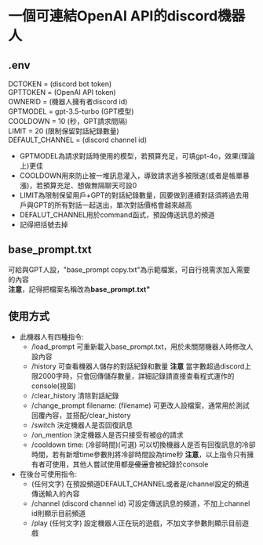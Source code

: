# 一個可連結OpenAI API的discord機器人
## .env
DCTOKEN = (discord bot token) <br>
GPTTOKEN = (OpenAI API token) <br>
OWNERID = (機器人擁有者discord id) <br>
GPTMODEL = gpt-3.5-turbo (GPT模型) <br>
COOLDOWN = 10 (秒，GPT請求間隔) <br>
LIMIT = 20 (限制保留對話紀錄數量) <br>
DEFAULT_CHANNEL = (discord channel id) <br>

* GPTMODEL為請求對話時使用的模型，若預算充足，可填gpt-4o，效果(理論上)更佳
* COOLDOWN用來防止被一堆訊息灌入，導致請求過多被限速(或者是帳單暴漲)，若預算充足、想做無隔聊天可設0
* LIMIT為限制保留用戶+GPT的對話紀錄數量，因要做到連續對話須將過去用戶與GPT的所有對話一起送出，單次對話價格會越來越高
* DEFALUT_CHANNEL用於command函式，預設傳送訊息的頻道
* 記得把括號去掉

## base_prompt.txt
可給與GPT人設，"base_prompt copy.txt"為示範檔案，可自行視需求加入需要的內容 <br>
**注意**，記得把檔案名稱改為**base_prompt.txt"**

## 使用方式
* 此機器人有四種指令:
  * /load_prompt 可重新載入base_prompt.txt，用於未關閉機器人時修改人設內容
  * /history 可查看機器人儲存的對話紀錄和數量 **注意** 當字數超過discord上限2000字時，只會回傳儲存數量，詳細記錄請直接查看程式運作的console(視窗)
  * /clear_history 清除對話紀錄
  * /change_prompt filename: (filename) 可更改人設檔案，通常用於測試回覆內容，並搭配/clear_history <br>
  * /switch 決定機器人是否回復訊息
  * /on_mention 決定機器人是否只接受有被@的請求
  * /cooldown time: (冷卻時間)(可選) 可以切換機器人是否有回復訊息的冷卻時間，若有新增time參數則將冷卻時間設為time秒
  **注意**，以上指令只有擁有者可使用，其他人嘗試使用都~~是傻逼~~會被紀錄於console <br>
* 在後台可使用指令:
  * (任何文字) 在預設頻道DEFAULT_CHANNEL或者是/channel設定的頻道傳送輸入的內容
  * /channel (discord channel id) 可設定傳送訊息的頻道，不加上channel id則顯示目前頻道
  * /play (任何文字) 設定機器人正在玩的遊戲，不加文字參數則顯示目前遊戲
